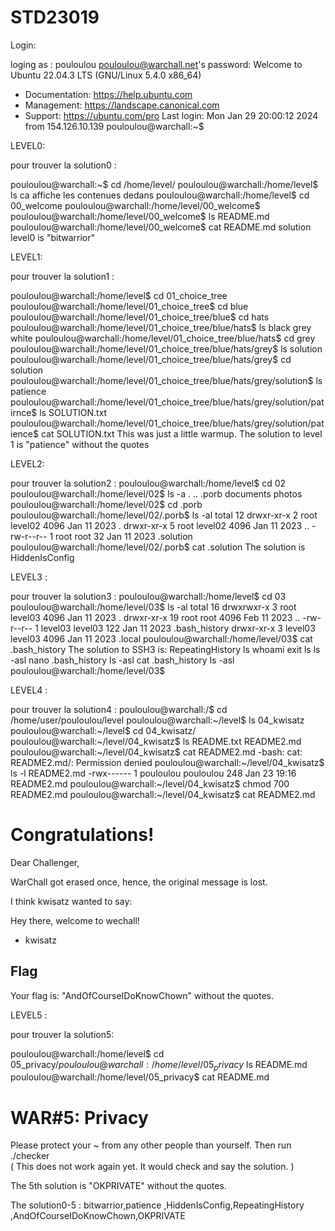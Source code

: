 # STD23019
Login:

loging as : pouloulou
pouloulou@warchall.net's password:
Welcome to Ubuntu 22.04.3 LTS (GNU/Linux 5.4.0 x86_64)

 * Documentation:  https://help.ubuntu.com
 * Management:     https://landscape.canonical.com
 * Support:        https://ubuntu.com/pro
Last login: Mon Jan 29 20:00:12 2024 from 154.126.10.139
pouloulou@warchall:~$

LEVEL0:

pour trouver la solution0 :

pouloulou@warchall:~$ cd /home/level/
pouloulou@warchall:/home/level$ ls
ca affiche les contenues dedans 
pouloulou@warchall:/home/level$ cd 00_welcome
pouloulou@warchall:/home/level/00_welcome$
pouloulou@warchall:/home/level/00_welcome$ ls
README.md
pouloulou@warchall:/home/level/00_welcome$ cat README.md
solution level0 is "bitwarrior"

LEVEL1:

pour trouver la solution1 :

pouloulou@warchall:/home/level$ cd 01_choice_tree
pouloulou@warchall:/home/level/01_choice_tree$ cd blue
pouloulou@warchall:/home/level/01_choice_tree/blue$ cd hats
pouloulou@warchall:/home/level/01_choice_tree/blue/hats$ ls 
black grey white
pouloulou@warchall:/home/level/01_choice_tree/blue/hats$ cd grey
pouloulou@warchall:/home/level/01_choice_tree/blue/hats/grey$ ls
solution
pouloulou@warchall:/home/level/01_choice_tree/blue/hats/grey$ cd solution
pouloulou@warchall:/home/level/01_choice_tree/blue/hats/grey/solution$ ls
patience
pouloulou@warchall:/home/level/01_choice_tree/blue/hats/grey/solution/patirnce$ ls
SOLUTION.txt
pouloulou@warchall:/home/level/01_choice_tree/blue/hats/grey/solution/patience$ cat SOLUTION.txt
This was just a little warmup.
The solution to level 1 is "patience" without the quotes

LEVEL2:

pour trouver la solution2 :
pouloulou@warchall:/home/level$ cd 02
pouloulou@warchall:/home/level/02$ ls -a
. .. .porb documents photos
pouloulou@warchall:/home/level/02$ cd .porb
pouloulou@warchall:/home/level/02/.porb$ ls -al
total 12
drwxr-xr-x 2 root level02 4096 Jan 11 2023 .
drwxr-xr-x 5 root level02 4096 Jan 11 2023 ..
-rw-r--r-- 1 root root      32 Jan 11 2023 .solution
pouloulou@warchall:/home/level/02/.porb$ cat .solution
The solution is HiddenIsConfig

LEVEL3 :

pour trouver la solution3 :
pouloulou@warchall:/home/level$ cd 03
pouloulou@warchall:/home/level/03$ ls -al
total 16
drwxrwxr-x  3 root    level03 4096 Jan 11  2023 .
drwxr-xr-x 19 root    root    4096 Feb 11  2023 ..
-rw-r--r--  1 level03 level03  122 Jan 11  2023 .bash_history
drwxr-xr-x  3 level03 level03 4096 Jan 11  2023 .local
pouloulou@warchall:/home/level/03$ cat .bash_history
The solution to SSH3 is: RepeatingHistory
ls
whoami
exit
ls
ls -asl
nano .bash_history
ls -asl
cat .bash_history
ls -asl
pouloulou@warchall:/home/level/03$

LEVEL4 :

pour trouver la solution4 :
pouloulou@warchall:/$ cd /home/user/pouloulou/level
pouloulou@warchall:~/level$ ls
04_kwisatz
pouloulou@warchall:~/level$ cd 04_kwisatz/
pouloulou@warchall:~/level/04_kwisatz$ ls
README.txt  README2.md
pouloulou@warchall:~/level/04_kwisatz$ cat README2.md
-bash: cat: README2.md/: Permission denied
pouloulou@warchall:~/level/04_kwisatz$ ls -l README2.md
-rwx------ 1 pouloulou pouloulou 248 Jan 23 19:16 README2.md
pouloulou@warchall:~/level/04_kwisatz$ chmod 700 README2.md
pouloulou@warchall:~/level/04_kwisatz$ cat README2.md
# Congratulations!

Dear Challenger,

WarChall got erased once,
hence, the original message is lost.

I think kwisatz wanted to say:

Hey there, welcome to wechall!

 - kwisatz
## Flag
Your flag is: "AndOfCourseIDoKnowChown" without the quotes.


LEVEL5 :

pour trouver la solution5:

pouloulou@warchall:/home/level$ cd 05_privacy$/
pouloulou@warchall:/home/level/05_privacy$ ls
README.md
pouloulou@warchall:/home/level/05_privacy$ cat README.md
# WAR#5: Privacy

Please protect your ~ from any other people than yourself.
Then run ./checker  
( This does not work again yet. It would check and say the solution. )

The 5th solution is "OKPRIVATE" without the quotes.

The solution0-5 : bitwarrior,patience ,HiddenIsConfig,RepeatingHistory ,AndOfCourseIDoKnowChown,OKPRIVATE

